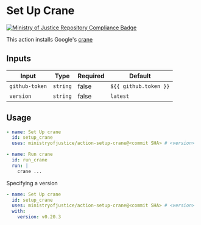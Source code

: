 # Set Up Crane

[![Ministry of Justice Repository Compliance Badge](https://github-community.service.justice.gov.uk/repository-standards/api/action-setup-crane/badge)](https://github-community.service.justice.gov.uk/repository-standards/action-setup-crane)


This action installs Google's [crane](https://github.com/google/go-containerregistry/tree/main/cmd/crane)

## Inputs

| Input          | Type     | Required | Default               |
| -------------- | -------- | -------- | --------------------- |
| `github-token` | `string` | false    | `${{ github.token }}` |
| `version`      | `string` | false    | `latest`              |

## Usage

```yaml
- name: Set Up crane
  id: setup_crane
  uses: ministryofjustice/action-setup-crane@<commit SHA> # <version>

- name: Run crane
  id: run_crane
  run: |
    crane ...
```

Specifying a version

```yaml
- name: Set Up crane
  id: setup_crane
  uses: ministryofjustice/action-setup-crane@<commit SHA> # <version>
  with:
    version: v0.20.3
```
